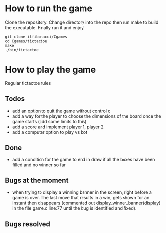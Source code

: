 # How to run the game
Clone the repository. Change directory into the repo then run make to build the executable. Finally run it and enjoy!
```
git clone itfibonacci/Cgames
cd Cgames/tictactoe
make
./bin/tictactoe
```

# How to play the game
Regular tictactoe rules

## Todos
- add an option to quit the game without control c
- add a way for the player to choose the dimensions of the board once the game starts (add some limits to this)
- add a score and implement player 1, player 2
- add a computer option to play vs bot

## Done
- add a condition for the game to end in draw if all the boxes have been filled and no winner so far

## Bugs at the moment
- when trying to display a winning banner in the screen, right before a game is over. The last move that results in a win, gets shown for an instant then disappears (commented out display_winner_banner(display) in the file game.c line:77 until the bug is identified and fixed).

## Bugs resolved
